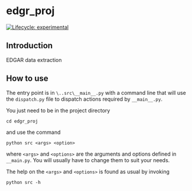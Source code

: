 # edgr_proj

<!-- badges: start -->
[![Lifecycle:
experimental](https://img.shields.io/badge/lifecycle-experimental-orange.svg)](https://lifecycle.r-lib.org/articles/stages.html#experimental)
<!-- badges: end -->

## Introduction

EDGAR data extraction

## How to use

The entry point is in `\..src\__main__.py` with a command line that will use
the `dispatch.py` file to dispatch actions required by `__main__.py`.

You just need to be in the project directory

    cd edgr_proj

and use the command

    python src <args> <option>

where `<args>` and `<options>` are the arguments and options defined in
`__main.py`. You will usually have to change them to suit your needs.

The help on the `<args>` and `<options>` is found as usual by invoking

    python src -h
